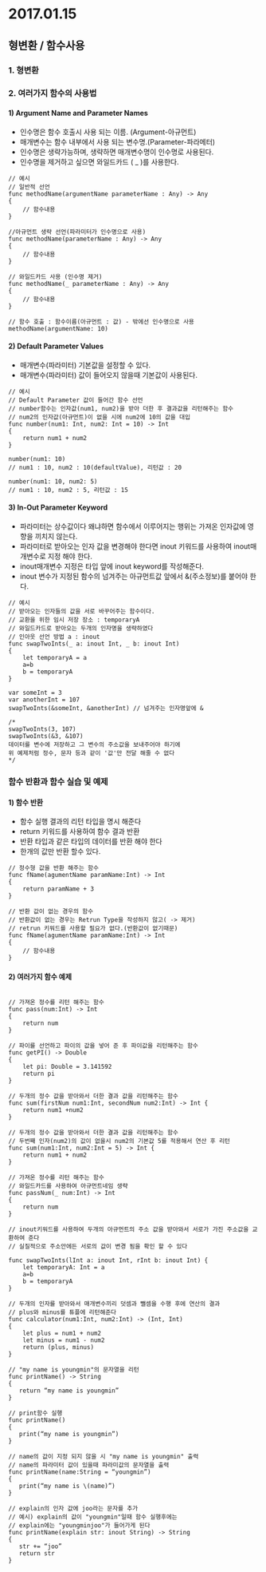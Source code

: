 # 2017.01.15 #

## 형변환 / 함수사용 ##

### 1. 형변환 ###

### 2. 여러가지 함수의 사용법 ###

#### 1) Argument Name and Parameter Names ####
- 인수명은 함수 호출시 사용 되는 이름. (Argument-아규먼트)<br>
- 매개변수는 함수 내부에서 사용 되는 변수명.(Parameter-파라메터)<br>
- 인수명은 생략가능하며, 생략하면 매개변수명이 인수명로 사용된다.<br>
- 인수명을 제거하고 싶으면 와일드카드 ( _ )를 사용한다.<br>

~~~
// 예시 
// 일반적 선언
func methodName(argumentName parameterName : Any) -> Any
{
    // 함수내용
}
  
//아규먼트 생략 선언(파라미터가 인수명으로 사용)
func methodName(parameterName : Any) -> Any
{
    // 함수내용
}
  
// 와일드카드 사용 (인수명 제거)
func methodName(_ parameterName : Any) -> Any
{
    // 함수내용
}

// 함수 호출 : 함수이름(아규먼트 : 값) - 밖에선 인수명으로 사용 
methodName(argumentName: 10)
~~~

#### 2) Default Parameter Values ####
- 매개변수(파라미터) 기본값을 설정할 수 있다.<br>
- 매개변수(파라미터) 값이 들어오지 않을때 기본값이 사용된다.<br>

~~~
// 예시
// Default Parameter 값이 들어간 함수 선언
// number함수는 인자값(num1, num2)을 받아 더한 후 결과값을 리턴해주는 함수
// num2의 인자값(아규먼트)이 없을 시에 num2에 10의 값을 대입
func number(num1: Int, num2: Int = 10) -> Int
{
    return num1 + num2
}
 
number(num1: 10)
// num1 : 10, num2 : 10(defaultValue), 리턴값 : 20

number(num1: 10, num2: 5)
// num1 : 10, num2 : 5, 리턴값 : 15

~~~

#### 3) In-Out Parameter Keyword ####
- 파라미터는 상수값이다 왜냐하면 함수에서 이루어지는 행위는 가져온 인자값에 영향을 끼치지 않는다.<br>
- 파라미터로 받아오는 인자 값을 변경해야 한다면 inout 키워드를 사용하여 
inout매개변수로 지정 해야 한다.<br>
- inout매개변수 지정은 타입 앞에 inout keyword를 작성해준다.<br>
- inout 변수가 지정된 함수의 넘겨주는 아규먼트값 앞에서 &(주소정보)를 붙어야 한다.

~~~
// 예시
// 받아오는 인자들의 값을 서로 바꾸어주는 함수이다.
// 교환을 위한 임시 저장 장소 : temporaryA
// 와일드카드로 받아오는 두개의 인자명을 생략하였다
// 인아웃 선언 방법 a : inout
func swapTwoInts(_ a: inout Int, _ b: inout Int)
{    let temporaryA = a    a=b    b = temporaryA}

var someInt = 3var anotherInt = 107swapTwoInts(&someInt, &anotherInt) // 넘겨주는 인자명앞에 &

/*
swapTwoInts(3, 107) 
swapTwoInts(&3, &107)
데이터를 변수에 저장하고 그 변수의 주소값을 보내주어야 하기에
위 예제처럼 정수, 문자 등과 같이 '값'만 전달 해줄 수 없다
*/
~~~

### 함수 반환과 함수 실습 및 예제 ###
#### 1) 함수 반환 ####
- 함수 실행 결과의 리턴 타입을 명시 해준다
- return 키워드를 사용하여 함수 결과 반환
- 반환 타입과 같은 타입의 데이터를 반환 해야 한다
- 한개의 값만 반환 할수 있다.

~~~
// 정수형 값을 반환 해주는 함수
func fName(agumentName paramName:Int) -> Int
{
    return paramName + 3
}

// 반환 값이 없는 경우의 함수
// 반환값이 없는 경우는 Retrun Type을 작성하지 않고( -> 제거) 
// retrun 키워드를 사용할 필요가 없다.(반환값이 없기때문)
func fName(agumentName paramName:Int) -> Int
{
    // 함수내용
}
~~~

#### 2) 여러가지 함수 예제 ####

~~~

// 가져온 정수를 리턴 해주는 함수
func pass(num:Int) -> Int
{
    return num
}

// 파이를 선언하고 파이의 값을 넣어 준 후 파이값을 리턴해주는 함수
func getPI() -> Double
{
    let pi: Double = 3.141592
    return pi
}

// 두개의 정수 값을 받아와서 더한 결과 값을 리턴해주는 함수 
func sum(firstNum num1:Int, secondNum num2:Int) -> Int {
    return num1 +num2
}

// 두개의 정수 값을 받아와서 더한 결과 값을 리턴해주는 함수
// 두번째 인자(num2)의 값이 없을시 num2의 기본값 5를 적용해서 연산 후 리턴
func sum(num1:Int, num2:Int = 5) -> Int {
    return num1 + num2
}

// 가져온 정수를 리턴 해주는 함수
// 와일드카드를 사용하여 아규먼트네임 생략
func passNum(_ num:Int) -> Int
{
    return num
}

// inout키워드를 사용하여 두개의 아규먼트의 주소 값을 받아와서 서로가 가진 주소값을 교환하여 준다
// 실질적으로 주소안에든 서로의 값이 변경 됨을 확인 할 수 있다
func swapTwoInts(lInt a: inout Int, rInt b: inout Int) {    let temporaryA: Int = a    a=b    b = temporaryA}

// 두개의 인자를 받아와서 매개변수끼리 덧셈과 뺄셈을 수행 후에 연산의 결과
// plus와 minus를 튜플에 리턴해준다func calculator(num1:Int, num2:Int) -> (Int, Int)
{    let plus = num1 + num2    let minus = num1 - num2    return (plus, minus)}

// "my name is youngmin"의 문자열을 리턴
func printName() -> String
{
   return “my name is youngmin”
}

// print함수 실행
func printName()
{
   print(“my name is youngmin”)
}

// name의 값이 지정 되지 않을 시 "my name is youngmin" 출력
// name의 파라미터 값이 있을때 파라미값의 문자열을 출력
func printName(name:String = “youngmin”)
{
   print(“my name is \(name)”)
}

// explain의 인자 값에 joo라는 문자를 추가
// 예시) explain의 값이 "youngmin"일때 함수 실행후에는
// explain에는 "youngminjoo"가 들어가게 된다
func printName(explain str: inout String) -> String
{
   str += “joo”
   return str
}
~~~
